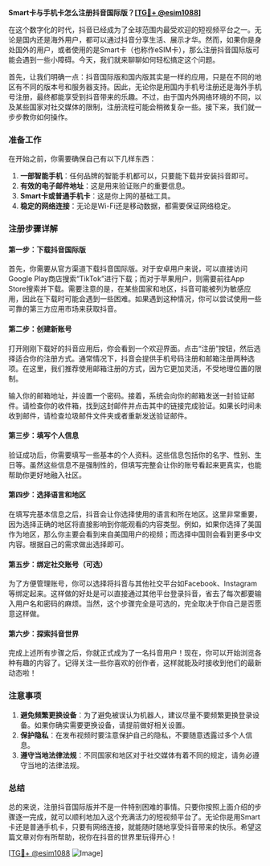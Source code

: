 **Smart卡与手机卡怎么注册抖音国际版？[[TG💪+ @esim1088](https://t.me/s/esim1088)]**

在这个数字化的时代，抖音已经成为了全球范围内最受欢迎的短视频平台之一。无论是国内还是海外用户，都可以通过抖音分享生活、展示才华。然而，如果你是身处国外的用户，或者使用的是Smart卡（也称作eSIM卡），那么注册抖音国际版可能会遇到一些小障碍。今天，我们就来聊聊如何轻松搞定这个问题。

首先，让我们明确一点：抖音国际版和国内版其实是一样的应用，只是在不同的地区有不同的版本号和服务器支持。因此，无论你是用国内手机号注册还是海外手机号注册，最终都能享受到抖音带来的乐趣。不过，由于国内外网络环境的不同，以及某些国家对社交媒体的限制，注册流程可能会稍微复杂一些。接下来，我们就一步步教你如何操作。

### 准备工作

在开始之前，你需要确保自己有以下几样东西：

1. **一部智能手机**：任何品牌的智能手机都可以，只要能下载并安装抖音即可。
2. **有效的电子邮件地址**：这是用来验证账户的重要信息。
3. **Smart卡或普通手机卡**：这是你上网的基础工具。
4. **稳定的网络连接**：无论是Wi-Fi还是移动数据，都需要保证网络稳定。

### 注册步骤详解

#### 第一步：下载抖音国际版

首先，你需要从官方渠道下载抖音国际版。对于安卓用户来说，可以直接访问Google Play商店搜索“TikTok”进行下载；而对于苹果用户，则需要前往App Store搜索并下载。需要注意的是，在某些国家和地区，抖音可能被列为敏感应用，因此在下载时可能会遇到一些困难。如果遇到这种情况，你可以尝试使用一些可靠的第三方应用市场来获取抖音。

#### 第二步：创建新账号

打开刚刚下载好的抖音应用后，你会看到一个欢迎界面。点击“注册”按钮，然后选择适合你的注册方式。通常情况下，抖音会提供手机号码注册和邮箱注册两种选项。在这里，我们推荐使用邮箱注册的方式，因为它更加灵活，不受地理位置的限制。

输入你的邮箱地址，并设置一个密码。接着，系统会向你的邮箱发送一封验证邮件。请检查你的收件箱，找到这封邮件并点击其中的链接完成验证。如果长时间未收到邮件，请检查垃圾邮件文件夹或者重新发送验证邮件。

#### 第三步：填写个人信息

验证成功后，你需要填写一些基本的个人资料。这些信息包括你的名字、性别、生日等。虽然这些信息不是强制性的，但填写完整会让你的账号看起来更真实，也能帮助你更好地融入社区。

#### 第四步：选择语言和地区

在填写完基本信息之后，抖音会让你选择使用的语言和所在地区。这里非常重要，因为选择正确的地区将直接影响到你能观看的内容类型。例如，如果你选择了美国作为地区，那么你主要会看到来自美国用户的视频；而选择中国则会看到更多中文内容。根据自己的需求做出选择即可。

#### 第五步：绑定社交账号（可选）

为了方便管理账号，你可以选择将抖音与其他社交平台如Facebook、Instagram等绑定起来。这样做的好处是可以直接通过其他平台登录抖音，省去了每次都要输入用户名和密码的麻烦。当然，这个步骤完全是可选的，完全取决于你自己是否愿意这样做。

#### 第六步：探索抖音世界

完成上述所有步骤之后，你就正式成为了一名抖音用户！现在，你可以开始浏览各种有趣的内容了。记得关注一些你喜欢的创作者，这样就能及时接收到他们的最新动态啦！

### 注意事项

1. **避免频繁更换设备**：为了避免被误认为机器人，建议尽量不要频繁更换登录设备。如果你确实需要更换设备，请提前做好相关设置。
2. **保护隐私**：在发布视频时要注意保护自己的隐私，不要随意透露过多个人信息。
3. **遵守当地法律法规**：不同国家和地区对于社交媒体有着不同的规定，请务必遵守当地的法律法规。

### 总结

总的来说，注册抖音国际版并不是一件特别困难的事情。只要你按照上面介绍的步骤逐一完成，就可以顺利地加入这个充满活力的短视频平台了。无论你是用Smart卡还是普通手机卡，只要有网络连接，就能随时随地享受抖音带来的快乐。希望这篇文章对你有所帮助，祝你在抖音的世界里玩得开心！

[[TG💪+ @esim1088](https://t.me/s/esim1088) ![Image](https://i.postimg.cc/4NQfJmqS/Snipaste-2025-05-13-00-14-12.png)]